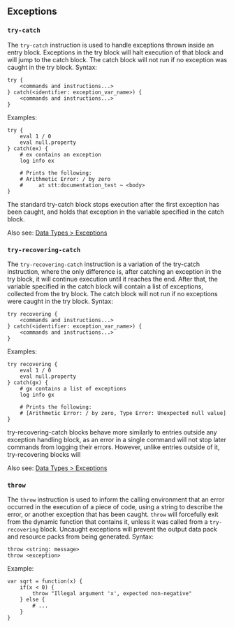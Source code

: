 ## Exceptions
### `try-catch`
The `try-catch` instruction is used to handle exceptions thrown inside an entry block. Exceptions in the try block will halt execution of that block and will jump to the catch block.
The catch block will not run if no exception was caught in the try block.
Syntax:
```tdn
try {
    <commands and instructions...>
} catch(<identifier: exception_var_name>) {
    <commands and instructions...>
}
```
Examples:
```tdn
try {
    eval 1 / 0
    eval null.property
} catch(ex) {
    # ex contains an exception
    log info ex

    # Prints the following:
    # Arithmetic Error: / by zero
    #     at stt:documentation_test ~ <body>
}
```
The standard try-catch block stops execution after the first exception has been caught, and holds that exception in the variable specified in the catch block.

Also see: [Data Types > Exceptions]()

### `try-recovering-catch`
The `try-recovering-catch` instruction is a variation of the try-catch instruction, where the only difference is, after catching an exception in the try block, it will continue execution until it reaches the end. After that, the variable specified in the catch block will contain a list of exceptions, collected from the try block.
The catch block will not run if no exceptions were caught in the try block.
Syntax:
```tdn
try recovering {
    <commands and instructions...>
} catch(<identifier: exception_var_name>) {
    <commands and instructions...>
}
```
Examples:
```tdn
try recovering {
    eval 1 / 0
    eval null.property
} catch(gx) {
    # gx contains a list of exceptions
    log info gx

    # Prints the following:
    # [Arithmetic Error: / by zero, Type Error: Unexpected null value]
}
```
try-recovering-catch blocks behave more similarly to entries outside any exception handling block, as an error in a single command will not stop later commands from logging their errors. However, unlike entries outside of it, try-recovering blocks will 

Also see: [Data Types > Exceptions]()

### `throw`
The `throw` instruction is used to inform the calling environment that an error occurred in the execution of a piece of code, using a string to describe the error, or another exception that has been caught.
`throw` will forcefully exit from the dynamic function that contains it, unless it was called from a `try-recovering` block.
Uncaught exceptions will prevent the output data pack and resource packs from being generated.
Syntax:
```tdn
throw <string: message>
throw <exception>
```
Example:
```tdn
var sqrt = function(x) {
    if(x < 0) {
        throw "Illegal argument 'x', expected non-negative"
    } else {
        # ...
    }
}
```